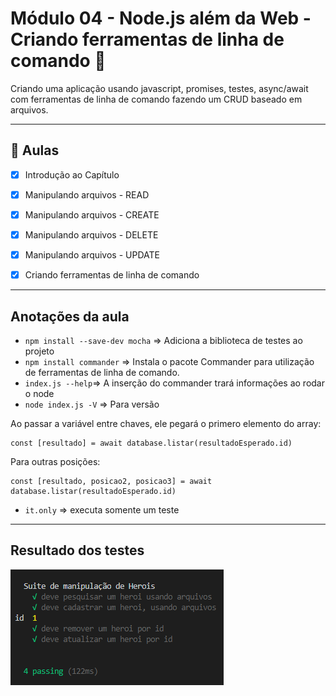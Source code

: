# Módulo 04 - Node.js além da Web - Criando ferramentas de linha de comando 🚀

Criando uma aplicação usando javascript, promises, testes, async/await com ferramentas de linha de comando fazendo um CRUD baseado em arquivos.

****

## 🤯 Aulas

- [x] Introdução ao Capítulo
- [x] Manipulando arquivos - READ
- [x] Manipulando arquivos - CREATE
- [x] Manipulando arquivos - DELETE
- [x] Manipulando arquivos - UPDATE
- [x] Criando ferramentas de linha de comando


****

## Anotações da aula

- `npm install --save-dev mocha` => Adiciona a biblioteca de testes ao projeto
- `npm install commander` => Instala o pacote Commander para utilização de ferramentas de linha de comando.
- `index.js --help`=> A inserção do commander trará informações ao rodar o node
- `node index.js -V` => Para versão

<p>Ao passar a variável entre chaves, ele pegará o primero elemento do array:</p>

```
const [resultado] = await database.listar(resultadoEsperado.id)
```

<p>Para outras posições:</p>

```
const [resultado, posicao2, posicao3] = await database.listar(resultadoEsperado.id)
```

- `it.only` => executa somente um teste

****

## Resultado dos testes

![resultado-teste-crud](./assets/resultado-teste-crud.png)